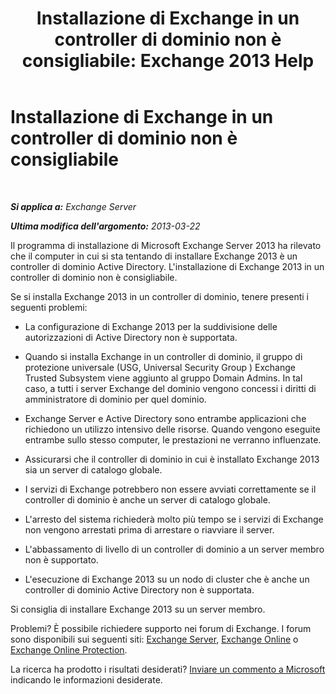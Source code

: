 ﻿---
title: 'Installazione di Exchange in un controller di dominio non è consigliabile: Exchange 2013 Help'
TOCTitle: Installazione di Exchange in un controller di dominio non è consigliabile
ms:assetid: 48922de2-a68c-4092-96a5-d38c8e5f49f5
ms:mtpsurl: https://technet.microsoft.com/it-it/library/ms.exch.setupreadiness.warninginstallexchangerolesondomaincontroller(v=EXCHG.150)
ms:contentKeyID: 50480512
ms.date: 05/22/2018
mtps_version: v=EXCHG.150
ms.translationtype: MT
---

# Installazione di Exchange in un controller di dominio non è consigliabile

 

_**Si applica a:** Exchange Server_

_**Ultima modifica dell'argomento:** 2013-03-22_

Il programma di installazione di Microsoft Exchange Server 2013 ha rilevato che il computer in cui si sta tentando di installare Exchange 2013 è un controller di dominio Active Directory. L'installazione di Exchange 2013 in un controller di dominio non è consigliabile.

Se si installa Exchange 2013 in un controller di dominio, tenere presenti i seguenti problemi:

  - La configurazione di Exchange 2013 per la suddivisione delle autorizzazioni di Active Directory non è supportata.

  - Quando si installa Exchange in un controller di dominio, il gruppo di protezione universale (USG, Universal Security Group ) Exchange Trusted Subsystem viene aggiunto al gruppo Domain Admins. In tal caso, a tutti i server Exchange del dominio vengono concessi i diritti di amministratore di dominio per quel dominio.

  - Exchange Server e Active Directory sono entrambe applicazioni che richiedono un utilizzo intensivo delle risorse. Quando vengono eseguite entrambe sullo stesso computer, le prestazioni ne verranno influenzate.

  - Assicurarsi che il controller di dominio in cui è installato Exchange 2013 sia un server di catalogo globale.

  - I servizi di Exchange potrebbero non essere avviati correttamente se il controller di dominio è anche un server di catalogo globale.

  - L'arresto del sistema richiederà molto più tempo se i servizi di Exchange non vengono arrestati prima di arrestare o riavviare il server.

  - L'abbassamento di livello di un controller di dominio a un server membro non è supportato.

  - L'esecuzione di Exchange 2013 su un nodo di cluster che è anche un controller di dominio Active Directory non è supportata.

Si consiglia di installare Exchange 2013 su un server membro.

Problemi? È possibile richiedere supporto nei forum di Exchange. I forum sono disponibili sui seguenti siti: [Exchange Server](https://go.microsoft.com/fwlink/p/?linkid=60612), [Exchange Online](https://go.microsoft.com/fwlink/p/?linkid=267542) o [Exchange Online Protection](https://go.microsoft.com/fwlink/p/?linkid=285351).

La ricerca ha prodotto i risultati desiderati? [Inviare un commento a Microsoft](mailto:exsetuphelpfeedback@microsoft.com?subject=exchange%202013%20setup%20help%20feedback) indicando le informazioni desiderate.

